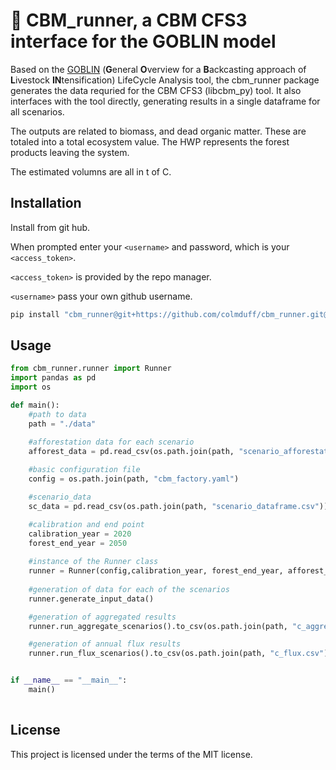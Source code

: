 # 🌲 CBM_runner, a CBM CFS3 interface for the GOBLIN model

 Based on the [GOBLIN](https://gmd.copernicus.org/articles/15/2239/2022/) (**G**eneral **O**verview for a **B**ackcasting approach of **L**ivestock **IN**tensification) LifeCycle Analysis tool, the cbm_runner package generates the data requried for the CBM CFS3 (libcbm_py) tool. It also interfaces with the tool directly, generating results in a single dataframe for all scenarios. 

 The outputs are related to biomass, and dead organic matter. These are totaled into a total ecosystem value. The HWP represents the forest products leaving the system. 

 The estimated volumns are all in t of C. 


## Installation

Install from git hub. 

When prompted enter your ```<username>``` and password, which is your ```<access_token>```.

```<access_token>``` is provided by the repo manager.

```<username>``` pass your own github username.


```bash
pip install "cbm_runner@git+https://github.com/colmduff/cbm_runner.git@main" 

```

## Usage
```python
from cbm_runner.runner import Runner
import pandas as pd 
import os 

def main():
    #path to data
    path = "./data"

    #afforestation data for each scenario
    afforest_data = pd.read_csv(os.path.join(path, "scenario_afforestation.csv"), index_col=0)
    
    #basic configuration file
    config = os.path.join(path, "cbm_factory.yaml")

    #scenario_data 
    sc_data = pd.read_csv(os.path.join(path, "scenario_dataframe.csv"))

    #calibration and end point
    calibration_year = 2020
    forest_end_year = 2050
    
    #instance of the Runner class
    runner = Runner(config,calibration_year, forest_end_year, afforest_data, sc_data)
    
    #generation of data for each of the scenarios
    runner.generate_input_data()

    #generation of aggregated results 
    runner.run_aggregate_scenarios().to_csv(os.path.join(path, "c_aggregate.csv"))

    #generation of annual flux results
    runner.run_flux_scenarios().to_csv(os.path.join(path, "c_flux.csv"))


if __name__ == "__main__":
    main()
    
```
## License
This project is licensed under the terms of the MIT license.